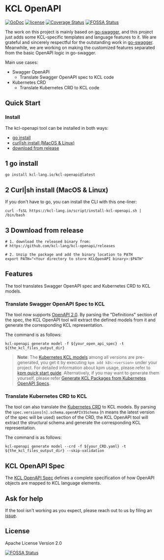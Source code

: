 # KCL OpenAPI

[![GoDoc](https://godoc.org/github.com/kcl-lang/kcl-openapi?status.svg)](https://pkg.go.dev/kcl-lang.io/kcl-openapi)
[![license](https://img.shields.io/github/license/kcl-lang/kcl-openapi.svg)](https://github.com/kcl-lang/kcl-openapi/blob/master/LICENSE)
[![Coverage Status](https://coveralls.io/repos/github/kcl-lang/kcl-openapi/badge.svg)](https://coveralls.io/github/kcl-lang/kcl-openapi)
[![FOSSA Status](https://app.fossa.com/api/projects/git%2Bgithub.com%2Fkcl-lang%2Fkcl-openapi.svg?type=shield)](https://app.fossa.com/projects/git%2Bgithub.com%2Fkcl-lang%2Fkcl-openapi?ref=badge_shield)

The work on this project is mainly based on [go-swagger](https://github.com/go-swagger/go-swagger), and this project just adds some
KCL-specific templates and language features to it. We are grateful and sincerely respectful for the outstanding work
in [go-swagger](https://github.com/go-swagger/go-swagger). Meanwhile, we are working on making the customized features separated from the
basic OpenAPI logic in go-swagger.

Main use cases:

+ Swagger OpenAPI
    + Translate Swagger OpenAPI spec to KCL code
+ Kubernetes CRD
    + Translate Kubernetes CRD to KCL code

## Quick Start

### Install

The kcl-openapi tool can be installed in both ways: 

- [go install](#1-go-install)
- [curl|sh install (MacOS & Linux)](#2-curlsh-install-macos--linux)
- [download from release](#3-download-from-release)

## 1 go install

  ```shell
  go install kcl-lang.io/kcl-openapi@latest
  ```

## 2 Curl|sh install (MacOS & Linux)

If you don't have to go, you can install the CLI with this one-liner:

  ```shell
  curl -fsSL https://kcl-lang.io/script/install-kcl-openapi.sh | /bin/bash
  ```

## 3 Download from release

  ```shell
  # 1. download the released binary from:
  # https://github.com/kcl-lang/kcl-openapi/releases

  # 2. Unzip the package and add the binary location to PATH
  export PATH="<Your directory to store KCLOpenAPI binary>:$PATH"
  ```

## Features

The tool translates Swagger OpenAPI spec and Kubernetes CRD to KCL models.

### Translate Swagger OpenAPI Spec to KCL

The tool now supports [OpenAPI 2.0](https://swagger.io/specification/v2/). By parsing the "Definitions" section of the spec, the KCL OpenAPI
tool will extract the defined models from it and generate the corresponding KCL representation.

The command is as follows:

  ```shell
  kcl-openapi generate model -f ${your_open_api_spec} -t ${the_kcl_files_output_dir}
  ```

> **Note**: The [Kubernetes KCL models](https://github.com/orgs/KusionStack/packages/container/package/k8s) among all versions are pre-generated, you get it by executing `kpm add k8s:<version>` under your project. For detailed information about kpm usage, please refer to [kpm quick start guide](https://github.com/kcl-lang/kpm#quick-start).
Alternatively, if you may want to generate them yourself, please refer [Generate KCL Packages from Kubernetes OpenAPI Specs](./docs/generate_from_k8s_spec.md).

### Translate Kubernetes CRD to KCL

The tool can also translate
the [Kubernetes CRD](https://kubernetes.io/docs/tasks/extend-kubernetes/custom-resources/custom-resource-definitions/) to KCL models.
By parsing the `spec.versions[n].schema.openAPIV3Schema` (n means the latest version of the spec will be used) section of the CRD, the KCL
OpenAPI tool will extract the structural schema and generate the corresponding KCL representation.

The command is as follows:

  ```shell
  kcl-openapi generate model --crd -f ${your_CRD.yaml} -t ${the_kcl_files_output_dir} --skip-validation
  ```

## KCL OpenAPI Spec

The [KCL OpenAPI Spec](https://www.kcl-lang.io/docs/tools/cli/openapi/openapi-to-kcl) defines a complete specification of how OpenAPI objects are mapped to KCL language elements.

## Ask for help

If the tool isn't working as you expect, please reach out to us by filing an [issue](https://github.com/kcl-lang/kcl-openapi/issues).

## License

Apache License Version 2.0

[![FOSSA Status](https://app.fossa.com/api/projects/git%2Bgithub.com%2Fkcl-lang%2Fkcl-openapi.svg?type=large)](https://app.fossa.com/projects/git%2Bgithub.com%2Fkcl-lang%2Fkcl-openapi?ref=badge_large)
